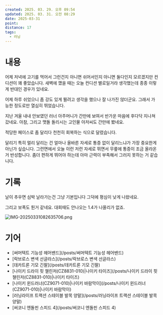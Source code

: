 ```yaml
---
created: 2025. 03. 29. 오후 09:54
updated: 2025. 03. 31. 오전 08:29
date: 2025-03-31
point:
distance: 17
tags:
  - 러닝
---
```


# 내용

어제 저녁에 고기를 먹어서 그런건지 아니면 쉬어서인지 아니면 둘다인지 모르겠지만 컨디션이 꽤 좋았습니다. 새벽에 깼을 때는 오늘 컨디션 별로일거라 생각했는데 종종 이렇게 반대인 경우가 있네요.

어제 하루 쉬었으니 좀 강도 있게 뛸려고 생각을 했으나 잘 나가진 않더군요. 그래서 가능한 정도로만 열심히 뛰었습니다.

지난 겨울 내내 안보였던 러너 아주머니가 간만에 보여서 반가운 마음에 후다닥 지나쳐갔네요. 아참, 그리고 맷돌 돌리시는 고인물 아저씨도 간만에 봤네요.

적당한 페이스로 좀 달리다 천천히 회복하는 식으로 달렸습니다.

달리기 특히 멀리 달리는 건 얼마나 올바른 자세로 통증 없이 달리느냐가 가장 중요한게 아닌가 싶습니다. 그런면에서 오늘 이런 저런 자세로 뛰면서 무릎에 통증이 조금 올라온 거 반성합니다. 좀더 편하게 뛰어야 하는데 아마 근력이 부족해서 그러지 못하는 거 같습니다.

# 기록

날이 추우면 심박 날라가는건 그냥 기본입니다  그덕에 평심이 낮게 나왔네요.

그리고 보폭도 튄거 같네요. 대회때도 안나오는 1.4가 나올리가 없죠.

![IMG-20250331082635706.png](/posts/IMG-20250331082635706.png)

# 기어

- [써머텍트 기능성 헤어밴드](/posts/써머텍트 기능성 헤어밴드)
- [락브로스 변색 선글라스](/posts/락브로스 변색 선글라스)
- [데카트론 기모 긴팔](/posts/데카트론 기모 긴팔)
- [나이키 드라이 핏 챌린저(CZ8831-010)|나이키 타이즈](/posts/나이키 드라이 핏 챌린저(CZ8831-010)|나이키 타이즈)
- [나이키 윈드러너(CZ9071-010)|나이키 바람막이](/posts/나이키 윈드러너(CZ9071-010)|나이키 바람막이)
- [러닝라이프 트랙션 스테이블 발목 양말](/posts/러닝라이프 트랙션 스테이블 발목 양말)
- [써코니 엔돌핀 스피드 4](/posts/써코니 엔돌핀 스피드 4)
